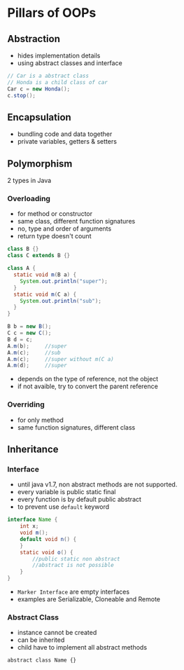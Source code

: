 # Pillars of OOPs

## Abstraction

- hides implementation details
- using abstract classes and interface

```java
// Car is a abstract class
// Honda is a child class of car
Car c = new Honda();
c.stop();
```

## Encapsulation

- bundling code and data together
- private variables, getters & setters

## Polymorphism

2 types in Java

### Overloading

-   for method or constructor
-   same class, different function signatures
-   no, type and order of arguments
-   return type doesn't count

```java
class B {}
class C extends B {}

class A {
  static void m(B a) {
    System.out.println("super");
  }
  static void m(C a) {
    System.out.println("sub");
  }
}

B b = new B();
C c = new C();
B d = c;
A.m(b);     //super
A.m(c);     //sub
A.m(c);     //super without m(C a)
A.m(d);     //super
```

-   depends on the type of reference, not the object
-   if not avaible, try to convert the parent reference

### Overriding

-   for only method
-   same function signatures, different class

## Inheritance

### Interface

-   until java v1.7, non abstract methods are not supported.
-   every variable is public static final
-   every function is by default public abstract
-   to prevent use `default` keyword

```java
interface Name {
    int x;
    void m();
    default void n() {
    }
    static void o() {
        //public static non abstract
        //abstract is not possible
    }
}
```

-   `Marker Interface` are empty interfaces
-   examples are Serializable, Cloneable and Remote

### Abstract Class

-   instance cannot be created
-   can be inherited
-   child have to implement all abstract methods

```
abstract class Name {}
```

